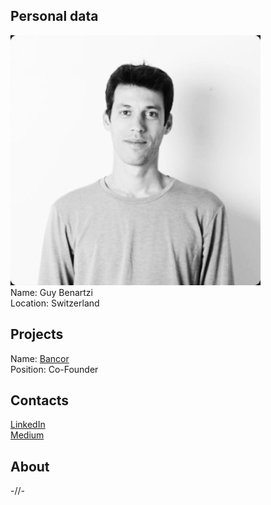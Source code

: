 ## Personal data
![photo](photo/guy_benartzi.jpg)  
Name: Guy Benartzi  
Location: Switzerland  
## Projects 
Name: [Bancor](../projects/bancor.md)  
Position: Co-Founder  
## Contacts
[LinkedIn](https://www.linkedin.com/in/guy-benartzi-734613146/)  
[Medium](https://blog.bancor.network/@benartzi)
## About
-//- 
